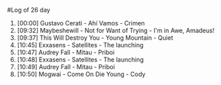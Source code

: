 #Log of 26 day

1. [00:00] Gustavo Cerati - Ahí Vamos - Crimen
1. [09:32] Maybeshewill - Not for Want of Trying - I'm in Awe, Amadeus!
1. [09:37] This Will Destroy You - Young Mountain - Quiet
1. [10:45] Exxasens - Satellites - The launching
1. [10:47] Audrey Fall - Mitau - Priboi
1. [10:48] Exxasens - Satellites - The launching
1. [10:49] Audrey Fall - Mitau - Priboi
1. [10:50] Mogwai - Come On Die Young - Cody
